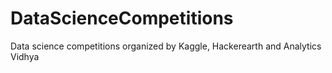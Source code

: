 # DataScienceCompetitions
Data science competitions organized by Kaggle, Hackerearth and Analytics Vidhya

